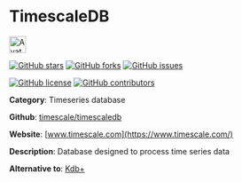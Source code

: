 
# TimescaleDB 

<a href="https://www.timescale.com/"><img src="https://icons.duckduckgo.com/ip3/www.timescale.com.ico" alt="Avatar" width="30" height="30" /></a>

[![GitHub stars](https://img.shields.io/github/stars/timescale/timescaledb.svg?style=social&label=Star&maxAge=2592000)](https://GitHub.com/timescale/timescaledb/stargazers/) [![GitHub forks](https://img.shields.io/github/forks/timescale/timescaledb.svg?style=social&label=Fork&maxAge=2592000)](https://GitHub.com/timescale/timescaledb/network/) [![GitHub issues](https://img.shields.io/github/issues/timescale/timescaledb.svg)](https://GitHub.com/Ntimescale/timescaledb/issues/)

[![GitHub license](https://img.shields.io/github/license/timescale/timescaledb.svg)](https://github.com/timescale/timescaledb/blob/master/LICENSE) [![GitHub contributors](https://img.shields.io/github/contributors/timescale/timescaledb.svg)](https://GitHub.com/timescale/timescaledb/graphs/contributors/) 

**Category**: Timeseries database

**Github**: [timescale/timescaledb](https://github.com/timescale/timescaledb)

**Website**: [www.timescale.com](https://www.timescale.com/)

**Description**:
Database designed to process time series data

**Alternative to**: [Kdb+](https://kx.com/developers/)
